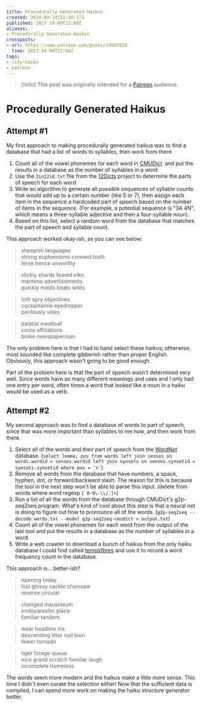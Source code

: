 ```yaml
---
title: Procedurally Generated Haikus
created: 2024-09-24T22:40:17Z
published: 2017-10-09T22:08Z
aliases:
- Procedurally Generated Haikus
crossposts:
- url: https://www.patreon.com/posts/14667910
  time: 2017-10-09T22:08Z
tags:
- city-haiku
- patreon
---
```


> [!info]
> This post was originally intended for a [Patreon](../tags/patreon.md) audience.

# Procedurally Generated Haikus

## Attempt #1

My first approach to making procedurally generated haikus was to find a database that had a list of words to syllables, then work from there.

1. Count all of the vowel phonemes for each word in [CMUDict](http://www.speech.cs.cmu.edu/cgi-bin/cmudict)  and put the results in a database as the number of syllables in a word
2. Use the `2in12id.txt` file from the [12Dicts](http://wordlist.aspell.net/12dicts/) project to determine the parts of speech for each word
3. Write an algorithm to generate all possible sequences of syllable counts that would add up to a certain number (like 5 or 7), then assign each item in the sequence a hardcoded part of speech based on the number of items in the sequence. (For example, a potential sequence is "3A 4N", which means a three-syllable adjective and then a four-syllable noun).
4. Based on this list, select a random word from the database that matches the part of speech and syllable count.

This approach worked okay-ish, as you can see below:

> sheepish languages  
> strong euphemisms crossed truth    
> terse hence unworthy 

> slickly shards feared elks  
> maritime advertisements  
> quickly maids boats wilds

> loth spry objectives  
> cockamamie eyedropper  
> perilously voles

> palatial meatloaf  
> corny affiliations  
> broke newspaperman

The only problem here is that I had to hand select these haikus; otherwise, most sounded like complete gibberish rather than proper English. Obviously, this approach wasn't going to be good enough.

Part of the problem here is that the part of speech wasn't determined very well. Since words have so many different meanings and uses and I only had one entry per word, often times a word that looked like a noun in a haiku would be used as a verb.

## Attempt #2

My second approach was to find a database of words to part of speech, since that was more important than syllables to me now, and then work from there.

1. Select all of the words and their part of speech from the [WordNet](https://wordnet.princeton.edu/) database. (`select lemma, pos from words left join senses on words.wordid = senses.wordid left join synsets on senses.synsetid = synsets.synsetid where pos = 'n'`)
2. Remove all words from the database that have numbers, a space, hyphen, dot, or forward/backward slash. The reason for this is because the tool in the next step won't be able to parse this input. (delete from words where word regexp `[ 0-9\-\\/.]+`)
3. Run a list of all the words from the database through CMUDict's g2p-seq2seq program. What's kind of cool about this step is that a neural net is doing to figure out how to pronounce all of the words. (`g2p-seq2seq --decode words.txt --model g2p-seq2seq-cmudict > output.txt`)
4. Count all of the vowel phonemes for each word from the output of the last tool and put the results in a database as the number of syllables in a word.
5. Write a web crawler to download a bunch of haikus from the only haiku database I could find called [tempslibres](http://www.tempslibres.org/tl/en/dbhk00.html) and use it to record a word frequency count in the database. 

This approach is... better-ish?

> opening today  
> lost glossy cackle chainsaw  
> reverse circular

> changed mausoleum  
> endoparasitic place  
> familiar tandem

> wear headline iris  
> descending litter nail loon  
> fewer tornado

> tiger forage queue  
> nice grand scratch familiar laugh  
> incomplete homeless

The words seem more modern and the haikus make a little more sense. This time I didn't even curate the selection either! Now that the sufficient data is compiled, I can spend more work on making the haiku structure generator better.

